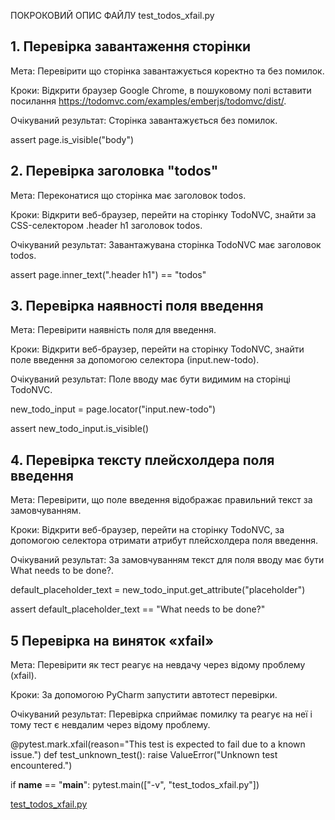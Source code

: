 ﻿ПОКРОКОВИЙ ОПИС ФАЙЛУ test\_todos\_xfail.py

## 1. Перевірка завантаження сторінки

Мета: Перевірити що сторінка завантажується коректно та без помилок.

Кроки: Відкрити браузер Google Chrome, в пошуковому полі вставити посилання <https://todomvc.com/examples/emberjs/todomvc/dist/>.

Очікуваний результат: Сторінка завантажується без помилок.

assert page.is_visible("body")

## 2. Перевірка заголовка "todos"

Мета: Переконатися що сторінка має заголовок todos.

Кроки: Відкрити веб-браузер, перейти на сторінку TodoNVC, знайти за CSS-селектором .header h1 заголовок todos.

Очікуваний результат: Завантажувана сторінка TodoNVC має заголовок todos.

assert page.inner_text(".header h1") == "todos"

## 3. Перевірка наявності поля введення

Мета: Перевірити наявність поля для введення.

Кроки: Відкрити веб-браузер, перейти на сторінку TodoNVC, знайти поле введення за допомогою селектора (input.new-todo).

Очікуваний результат: Поле вводу має бути видимим на сторінці TodoNVC.

new_todo_input = page.locator("input.new-todo")

assert new_todo_input.is_visible()

## 4. Перевірка тексту плейсхолдера поля введення

Мета: Перевірити, що поле введення відображає правильний текст за замовчуванням.

Кроки: Відкрити веб-браузер, перейти на сторінку TodoNVC, за допомогою селектора отримати атрибут плейсхолдера поля введення.

Очікуваний результат: За замовчуванням текст для поля вводу має бути What needs to be done?.

default_placeholder_text = new_todo_input.get_attribute("placeholder")

assert default_placeholder_text == "What needs to be done?"

## 5 Перевірка на виняток «xfail»

Мета: Перевірити як тест реагує на невдачу через відому проблему (xfail).

Кроки: За допомогою PyCharm запустити автотест перевірки.

Очікуваний результат: Перевірка сприймає помилку та реагує на неї і тому тест є невдалим через відому проблему.

@pytest.mark.xfail(reason="This test is expected to fail due to a known issue.")
def test_unknown_test():
raise ValueError("Unknown test encountered.")

if __name__ == "__main__":
pytest.main(["-v", "test_todos_xfail.py"])


[test_todos_xfail.py](https://github.com/DaryaChychkalo/Test_playwright_automation/blob/543e4dc612f48089e60e4db61b5b9de4552b898e/test_todos_xfail.py)
